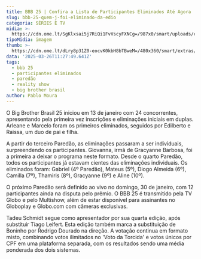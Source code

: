 ```yaml
---
title: BBB 25 | Confira a Lista de Participantes Eliminados Até Agora
slug: bbb-25-quem-j-foi-eliminado-da-edio
categoria: SÉRIES E TV
midia: >-
  https://cdn.ome.lt/SgKlxsai5j7RiQi1FvVscyFXNCg=/987x0/smart/uploads/conteudo/fotos/bbb25-edilberto-raissa-eliminados_wZsCQ54.jpg
tipoMidia: imagem
thumb: >-
  https://cdn.ome.lt/dLry8p31Z0-eocvK0kbH8bTBweM=/480x360/smart/extras/conteudos/bbb25-edilberto-raissa-eliminados-peq_5jnF5tN.jpg
data: '2025-03-26T11:27:49.641Z'
tags:
  - bbb 25
  - participantes eliminados
  - paredão
  - reality show
  - big brother brasil
author: Pablo Moura
---
```


O Big Brother Brasil 25 iniciou em 13 de janeiro com 24 concorrentes, apresentando pela primeira vez inscrições e eliminações iniciais em duplas. Arleane e Marcelo foram os primeiros eliminados, seguidos por Edilberto e Raissa, um duo de pai e filha.

A partir do terceiro Paredão, as eliminações passaram a ser individuais, surpreendendo os participantes. Giovanna, irmã de Gracyanne Barbosa, foi a primeira a deixar o programa neste formato. Desde o quarto Paredão, todos os participantes já estavam cientes das eliminações individuais. Os eliminados foram: Gabriel (4º Paredão), Mateus (5º), Diogo Almeida (6º), Camilla (7º), Thamiris (8º), Gracyanne (9º) e Aline (10º).

O próximo Paredão será definido ao vivo no domingo, 30 de janeiro, com 12 participantes ainda na disputa pelo prêmio. O BBB 25 é transmitido pela TV Globo e pelo Multishow, além de estar disponível para assinantes no Globoplay e Globo.com com câmeras exclusivas.

Tadeu Schmidt segue como apresentador por sua quarta edição, após substituir Tiago Leifert. Esta edição também marca a substituição de Boninho por Rodrigo Dourado na direção. A votação continua em formato misto, combinando votos ilimitados no 'Voto da Torcida' e votos únicos por CPF em uma plataforma separada, com os resultados sendo uma média ponderada dos dois sistemas.
